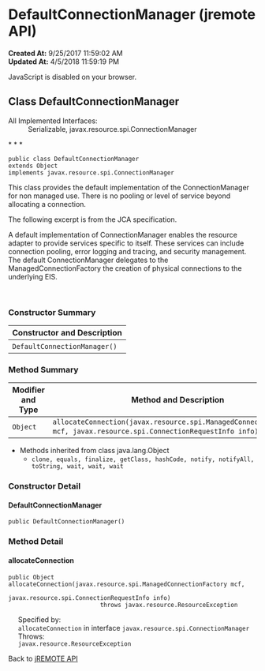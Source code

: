 # DefaultConnectionManager (jremote API)

**Created At:** 9/25/2017 11:59:02 AM  
**Updated At:** 4/5/2018 11:59:19 PM  

<script type="text/javascript"><!--
    try {
        if (location.href.indexOf('is-external=true') == -1) {
            parent.document.title="DefaultConnectionManager (jremote   API)";
        }
    }
    catch(err) {
    }
//-->
var methods = {"i0":10};
var tabs = {65535:["t0","All Methods"],2:["t2","Instance Methods"],8:["t4","Concrete Methods"]};
var altColor = "altColor";
var rowColor = "rowColor";
var tableTab = "tableTab";
var activeTableTab = "activeTableTab";</script><noscript><div>JavaScript is disabled on your browser.</div></noscript><!-- ========= START OF TOP NAVBAR ======= -->
<!--   -->

## Class DefaultConnectionManager

<dl><dt>All Implemented Interfaces:</dt><dd>Serializable, javax.resource.spi.ConnectionManager</dd></dl>
* * *


```
public class DefaultConnectionManager
extends Object
implements javax.resource.spi.ConnectionManager
```

This class provides the default implementation of the ConnectionManager for non managed use. There is no pooling or level of service beyond allocating a connection.

The following excerpt is from the JCA specification.

A default implementation of ConnectionManager enables the resource adapter to provide services specific to itself. These services can include connection pooling, error logging and tracing, and security management. The default ConnectionManager delegates to the ManagedConnectionFactory the creation of physical connections to the underlying EIS.
<dl><dt><br></dt></dl>

<!--   -->

### Constructor Summary


| Constructor and Description<br> |
| --- |
| `DefaultConnectionManager()` <br> |




<!--   -->

### Method Summary


| Modifier and Type<br> | Method and Description<br> |
| --- | --- |
| `Object`<br> | `allocateConnection(javax.resource.spi.ManagedConnectionFactory mcf, javax.resource.spi.ConnectionRequestInfo info)` <br> |


- <!--   -->Methods inherited from class java.lang.Object
    - `clone, equals, finalize, getClass, hashCode, notify, notifyAll, toString, wait, wait, wait`

<!--   -->

### Constructor Detail
<!--   -->
#### DefaultConnectionManager

```
public DefaultConnectionManager()
```
<!-- ============ METHOD DETAIL ========== -->
<!--   -->

### 


### Method Detail
<!--   -->
#### allocateConnection

```
public Object allocateConnection(javax.resource.spi.ManagedConnectionFactory mcf,
                                 javax.resource.spi.ConnectionRequestInfo info)
                          throws javax.resource.ResourceException
```
<dl><dt style="margin-left: 20px;"><span class="overrideSpecifyLabel">Specified by:</span></dt><dd style="margin-left: 20px;"><code>allocateConnection</code> in interface <code>javax.resource.spi.ConnectionManager</code></dd><dt style="margin-left: 20px;"><span class="throwsLabel">Throws:</span></dt><dd style="margin-left: 20px;"><code>javax.resource.ResourceException</code></dd></dl>
<!-- ========= END OF CLASS DATA ========= --><!-- ======= START OF BOTTOM NAVBAR ====== -->
<!--   -->


Back to [jREMOTE API](com_jbase_jremote_package-summary)
